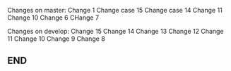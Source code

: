 Changes on master:
Change 1
Change case 15
Change case 14
Change 11
Change 10
Change 6
CHange 7

Changes on develop:
Change 15
Change 14
Change 13
Change 12
Change 11
Change 10
Change 9
Change 8

## END ##